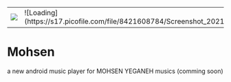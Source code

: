 <table style="width:100%">
  <tr>
    <td><image src="https://s16.picofile.com/file/8421608826/Screenshot_20210116_203512_Mohsen.jpg"></td>
    <td>![Loading](https://s17.picofile.com/file/8421608784/Screenshot_20210116_203452_Mohsen.jpg)</td>
    <td>![Musics list](https://s17.picofile.com/file/8421608834/Screenshot_20210116_203518_Mohsen.jpg)</td>
    <td>![play music](https://s16.picofile.com/file/8421608876/Screenshot_20210116_203529_Mohsen.jpg)</td>
  </tr>
</table>

# Mohsen
a new android music player for MOHSEN YEGANEH musics (comming soon)





